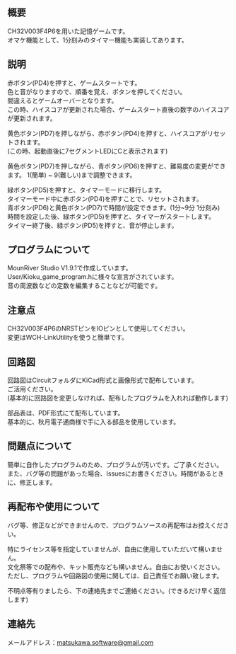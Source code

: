 ## 概要
CH32V003F4P6を用いた記憶ゲームです。  
オマケ機能として、1分刻みのタイマー機能も実装してあります。  

## 説明
赤ボタン(PD4)を押すと、ゲームスタートです。  
色と音がなりますので、順番を覚え、ボタンを押してください。  
間違えるとゲームオーバーとなります。  
この時、ハイスコアが更新された場合、ゲームスタート直後の数字のハイスコアが更新されます。  

黄色ボタン(PD7)を押しながら、赤ボタン(PD4)を押すと、ハイスコアがリセットされます。  
(この時、起動直後に7セグメントLEDにCと表示されます)  

黄色ボタン(PD7)を押しながら、青ボタン(PD6)を押すと、難易度の変更ができます。
1(簡単) ~ 9(難しい)まで調整できます。  

緑ボタン(PD5)を押すと、タイマーモードに移行します。  
タイマーモード中に赤ボタン(PD4)を押すことで、リセットされます。  
青ボタン(PD6)と黄色ボタン(PD7)で時間が設定できます。(1分~9分 1分刻み)    
時間を設定した後、緑ボタン(PD5)を押すと、タイマーがスタートします。  
タイマー終了後、緑ボタン(PD5)を押すと、音が停止します。  

## プログラムについて
MounRiver Studio V1.9.1で作成しています。  
User/Kioku_game_program.hに様々な宣言がされています。  
音の周波数などの定数を編集することなどが可能です。  

## 注意点
CH32V003F4P6のNRSTピンをIOピンとして使用してください。  
変更はWCH-LinkUtilityを使うと簡単です。  

## 回路図
回路図はCircuitフォルダにKiCad形式と画像形式で配布しています。  
ご活用ください。  
(基本的に回路図を変更しなければ、配布したプログラムを入れれば動作します)  

部品表は、PDF形式にて配布しています。  
基本的に、秋月電子通商様で手に入る部品を使用しています。

## 問題点について
簡単に自作したプログラムのため、プログラムが汚いです。ご了承ください。  
また、バグ等の問題があった場合、Issuesにお書きください。時間があるときに、修正します。  

## 再配布や使用について
バグ等、修正などができませんので、プログラムソースの再配布はお控えください。  

特にライセンス等を指定していませんが、自由に使用していただいて構いません。  
文化祭等での配布や、キット販売なども構いません。自由にお使いください。  
ただし、プログラムや回路図の使用に関しては、自己責任でお願い致します。  

不明点等有りましたら、下の連絡先までご連絡ください。(できるだけ早く返信します)  

## 連絡先
メールアドレス：matsukawa.software@gmail.com
